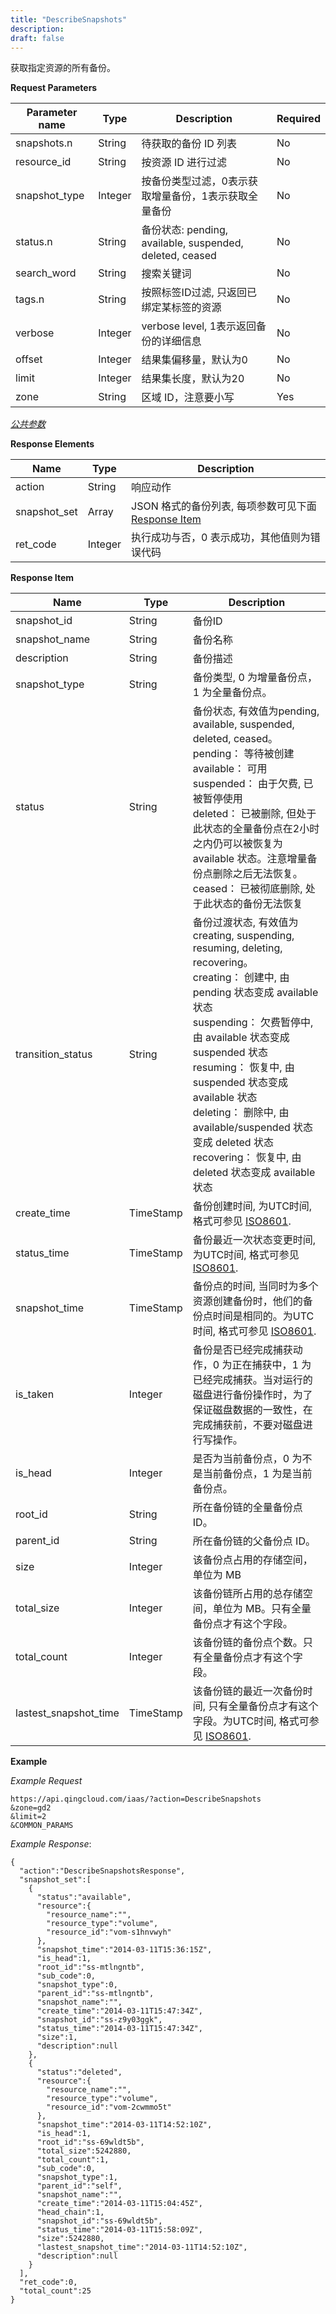 ```yaml
---
title: "DescribeSnapshots"
description: 
draft: false
---
```




获取指定资源的所有备份。

**Request Parameters**

| Parameter name | Type | Description | Required |
| --- | --- | --- | --- |
| snapshots.n | String | 待获取的备份 ID 列表 | No |
| resource_id | String | 按资源 ID 进行过滤 | No |
| snapshot_type | Integer | 按备份类型过滤，0表示获取增量备份，1表示获取全量备份 | No |
| status.n | String | 备份状态: pending, available, suspended, deleted, ceased | No |
| search_word | String | 搜索关键词 | No |
| tags.n | String | 按照标签ID过滤, 只返回已绑定某标签的资源 | No |
| verbose | Integer | verbose level, 1表示返回备份的详细信息 | No |
| offset | Integer | 结果集偏移量，默认为0 | No |
| limit | Integer | 结果集长度，默认为20 | No |
| zone | String | 区域 ID，注意要小写 | Yes |

[_公共参数_](../../common/parameters.html#api-common-parameters)

**Response Elements**

| Name | Type | Description |
| --- | --- | --- |
| action | String | 响应动作 |
| snapshot_set | Array | JSON 格式的备份列表, 每项参数可见下面 [Response Item](#response-item) |
| ret_code | Integer | 执行成功与否，0 表示成功，其他值则为错误代码 |

**Response Item**

| Name | Type | Description |
| --- | --- | --- |
| snapshot_id | String | 备份ID |
| snapshot_name | String | 备份名称 |
| description | String | 备份描述 |
| snapshot_type | String | 备份类型, 0 为增量备份点，1 为全量备份点。 |
| status | String | 备份状态, 有效值为pending, available, suspended, deleted, ceased。<br/>pending： 等待被创建<br/>available： 可用<br/>suspended： 由于欠费, 已被暂停使用<br/>deleted： 已被删除, 但处于此状态的全量备份点在2小时之内仍可以被恢复为 available 状态。注意增量备份点删除之后无法恢复。<br/>ceased： 已被彻底删除, 处于此状态的备份无法恢复 |
| transition_status | String | 备份过渡状态, 有效值为creating, suspending, resuming, deleting, recovering。<br/>creating： 创建中, 由 pending 状态变成 available 状态<br/>suspending： 欠费暂停中, 由 available 状态变成 suspended 状态<br/>resuming： 恢复中, 由 suspended 状态变成 available 状态<br/>deleting： 删除中, 由 available/suspended 状态变成 deleted 状态<br/>recovering： 恢复中, 由 deleted 状态变成 available 状态 |
| create_time | TimeStamp | 备份创建时间, 为UTC时间, 格式可参见 [ISO8601](http://www.w3.org/TR/NOTE-datetime). |
| status_time | TimeStamp | 备份最近一次状态变更时间, 为UTC时间, 格式可参见 [ISO8601](http://www.w3.org/TR/NOTE-datetime). |
| snapshot_time | TimeStamp | 备份点的时间, 当同时为多个资源创建备份时，他们的备份点时间是相同的。为UTC时间, 格式可参见 [ISO8601](http://www.w3.org/TR/NOTE-datetime). |
| is_taken | Integer | 备份是否已经完成捕获动作，0 为正在捕获中，1 为已经完成捕获。当对运行的磁盘进行备份操作时，为了保证磁盘数据的一致性，在完成捕获前，不要对磁盘进行写操作。 |
| is_head | Integer | 是否为当前备份点，0 为不是当前备份点，1 为是当前备份点。 |
| root_id | String | 所在备份链的全量备份点 ID。 |
| parent_id | String | 所在备份链的父备份点 ID。 |
| size | Integer | 该备份点占用的存储空间，单位为 MB |
| total_size | Integer | 该备份链所占用的总存储空间，单位为 MB。只有全量备份点才有这个字段。 |
| total_count | Integer | 该备份链的备份点个数。只有全量备份点才有这个字段。 |
| lastest_snapshot_time | TimeStamp | 该备份链的最近一次备份时间, 只有全量备份点才有这个字段。为UTC时间, 格式可参见 [ISO8601](http://www.w3.org/TR/NOTE-datetime). |

**Example**

_Example Request_

```
https://api.qingcloud.com/iaas/?action=DescribeSnapshots
&zone=gd2
&limit=2
&COMMON_PARAMS
```

_Example Response_:

```
{
  "action":"DescribeSnapshotsResponse",
  "snapshot_set":[
    {
      "status":"available",
      "resource":{
        "resource_name":"",
        "resource_type":"volume",
        "resource_id":"vom-s1hnvwyh"
      },
      "snapshot_time":"2014-03-11T15:36:15Z",
      "is_head":1,
      "root_id":"ss-mtlngntb",
      "sub_code":0,
      "snapshot_type":0,
      "parent_id":"ss-mtlngntb",
      "snapshot_name":"",
      "create_time":"2014-03-11T15:47:34Z",
      "snapshot_id":"ss-z9y03ggk",
      "status_time":"2014-03-11T15:47:34Z",
      "size":1,
      "description":null
    },
    {
      "status":"deleted",
      "resource":{
        "resource_name":"",
        "resource_type":"volume",
        "resource_id":"vom-2cwmmo5t"
      },
      "snapshot_time":"2014-03-11T14:52:10Z",
      "is_head":1,
      "root_id":"ss-69wldt5b",
      "total_size":5242880,
      "total_count":1,
      "sub_code":0,
      "snapshot_type":1,
      "parent_id":"self",
      "snapshot_name":"",
      "create_time":"2014-03-11T15:04:45Z",
      "head_chain":1,
      "snapshot_id":"ss-69wldt5b",
      "status_time":"2014-03-11T15:58:09Z",
      "size":5242880,
      "lastest_snapshot_time":"2014-03-11T14:52:10Z",
      "description":null
    }
  ],
  "ret_code":0,
  "total_count":25
}
```
